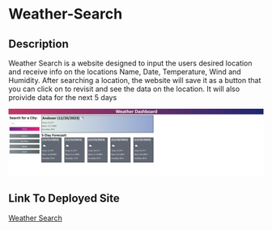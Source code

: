 # Weather-Search

## Description
Weather Search is a website designed to input the users desired location and receive info on the locations Name, Date, Temperature, Wind and Humidity.
After searching a location, the website will save it as a button that you can click on to revisit and see the data on the location.
It will also proivide data for the next 5 days

![Weather Search](./assets/images/weatherdashboard.png)

## Link To Deployed Site
[Weather Search](https://akcashing.github.io/Weather-Search/)
